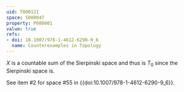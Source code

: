```yaml
---
uid: T000121
space: S000047
property: P000001
value: true
refs:
- doi: 10.1007/978-1-4612-6290-9_6
  name: Counterexamples in Topology
---
```


$X$ is a countable sum of the Sierpinski space and thus is $T_0$ since the Sierpinski space is.

See item #2 for space #55 in {{doi:10.1007/978-1-4612-6290-9_6}}.

